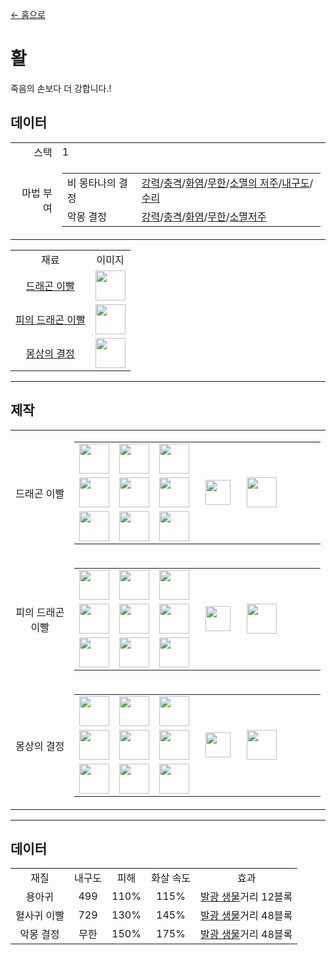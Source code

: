[← 홈으로](../)
# 활
죽음의 손보다 더 강합니다.!

## 데이터
<table>
    <tr><td align="end">스택</td><td>1</td></tr>
    <tr><td align="end">마법 부여</td><td>
        <table>
            <tr><td>비 몽타나의 결정</td><td><a href="https://minecraft.fandom.com/ko/wiki/강력">강력</a>/<a href="https://minecraft.fandom.com/ko/wiki/충격">충격</a>/<a href="https://minecraft.fandom.com/ko/wiki/화염">화염</a>/<a href="https://minecraft.fandom.com/ko/wiki/무한">무한</a>/<a href="https://minecraft.fandom.com/ko/wiki/소멸의_저주">소멸의 저주</a>/<a href="https://minecraft.fandom.com/ko/wiki/내구도">내구도</a>/<a href="https://minecraft.fandom.com/ko/wiki/수리">수리</a></td></tr>
            <tr><td>악몽 결정</td><td><a href="https://minecraft.fandom.com/ko/wiki/강력">강력</a>/<a href="https://minecraft.fandom.com/ko/wiki/충격">충격</a>/<a href="https://minecraft.fandom.com/ko/wiki/화염">화염</a>/<a href="https://minecraft.fandom.com/ko/wiki/무한">무한</a>/<a href="https://minecraft.fandom.com/ko/wiki/소멸_저주">소멸저주</a></td></tr>
        </table>
    </td></tr>
</table>
<table>
    <tr><td align="center">재료</td><td align="center">이미지</td></tr>
    <tr><td align="center"><a href="dragon_tooth.md">드래곤 이빨</a></td><td><img src="https://i.imgur.com/OG1BKLZ.gif" height="48"/></td></tr>
    <tr><td align="center"><a href="dragon_blood_tooth.md">피의 드래곤 이빨</a></td><td><img src="https://i.imgur.com/4Nnxagh.gif" height="48"/></td></tr>
    <tr><td align="center"><a href="nightmare_crystal.md">몽상의 결정</a></td><td><img src="https://i.imgur.com/OpjZs4m.gif" height="48"/></td></tr>
</table>

---

## 제작
<table>
    <tr>
        <td align="center">드래곤 이빨</td>
        <td>
            <table>
                <tr><td><img src="https://i.imgur.com/hhnlgTn.png" width="48"/></td><td><img src="https://i.imgur.com/ZJn6ZOj.png" width="48"/></td><td><img src="https://i.imgur.com/LIPKsQF.png" width="48"/></td><td colspan="3"></td></tr>
                <tr><td><img src="https://i.imgur.com/ZJn6ZOj.png" width="48"/></td><td><img src="https://i.imgur.com/wl43BjZ.png" width="48"/></td><td><img src="https://i.imgur.com/LIPKsQF.png" width="48"/></td><td width="70" align="center"><img src="https://i.imgur.com/VE0KqIE.png" width="40"/></td><td><img src="https://i.imgur.com/McmJvMr.png" width="48"/></td><td width="70"></td></tr>
                <tr><td><img src="https://i.imgur.com/hhnlgTn.png" width="48"/></td><td><img src="https://i.imgur.com/ZJn6ZOj.png" width="48"/></td><td><img src="https://i.imgur.com/LIPKsQF.png" width="48"/></td><td colspan="3"></td></tr>
            </table>
        </td>
    </tr>
    <tr>
        <td align="center">피의 드래곤 이빨</td>
        <td>
            <table>
                <tr><td><img src="https://i.imgur.com/IWZz8YM.png" width="48"/></td><td><img src="https://i.imgur.com/DWX8hfU.png" width="48"/></td><td><img src="https://i.imgur.com/LIPKsQF.png" width="48"/></td><td colspan="3"></td></tr>
                <tr><td><img src="https://i.imgur.com/DWX8hfU.png" width="48"/></td><td><img src="https://i.imgur.com/wl43BjZ.png" width="48"/></td><td><img src="https://i.imgur.com/LIPKsQF.png" width="48"/></td><td width="70" align="center"><img src="https://i.imgur.com/VE0KqIE.png" width="40"/></td><td><img src="https://i.imgur.com/etdRtZf.png" width="48"/></td><td width="70"></td></tr>
                <tr><td><img src="https://i.imgur.com/IWZz8YM.png" width="48"/></td><td><img src="https://i.imgur.com/DWX8hfU.png" width="48"/></td><td><img src="https://i.imgur.com/LIPKsQF.png" width="48"/></td><td colspan="3"></td></tr>
            </table>
        </td>
    </tr>
    <tr>
        <td align="center">몽상의 결정</td>
        <td>
            <table>
                <tr><td><img src="https://i.imgur.com/DWX8hfU.png" width="48"/></td><td><img src="https://i.imgur.com/pivPa8U.png" width="48"/></td><td><img src="https://i.imgur.com/LIPKsQF.png" width="48"/></td><td colspan="3"></td></tr>
                <tr><td><img src="https://i.imgur.com/pivPa8U.png" width="48"/></td><td><img src="https://i.imgur.com/wl43BjZ.png" width="48"/></td><td><img src="https://i.imgur.com/LIPKsQF.png" width="48"/></td><td width="70" align="center"><img src="https://i.imgur.com/VE0KqIE.png" width="40"/></td><td><img src="https://i.imgur.com/KOnCguK.png" width="48"/></td><td width="70"></td></tr>
                <tr><td><img src="https://i.imgur.com/DWX8hfU.png" width="48"/></td><td><img src="https://i.imgur.com/pivPa8U.png" width="48"/></td><td><img src="https://i.imgur.com/LIPKsQF.png" width="48"/></td><td colspan="3"></td></tr>
            </table>
        </td>
    </tr>
</table>

---

## 데이터

<table>
    <tr><td align="center">재질</td><td align="center">내구도</td><td align="center">피해</td><td align="center">화살 속도</td><td align="center">효과</td></tr>
    <tr><td align="center">용아귀</td><td align="center">499</td><td align="center">110%</td><td align="center">115%</td><td><a href="../feature/entity_glowing.md">발광 생물</a>거리 12블록</td></tr>
    <tr><td align="center">혈사귀 이빨</td><td align="center">729</td><td align="center">130%</td><td align="center">145%</td><td><a href="../feature/entity_glowing.md">발광 생물</a>거리 48블록</td></tr>
    <tr><td align="center">악몽 결정</td><td align="center">무한</td><td align="center">150%</td><td align="center">175%</td><td><a href="../feature/entity_glowing.md">발광 생물</a>거리 48블록</td></tr>
</table>

